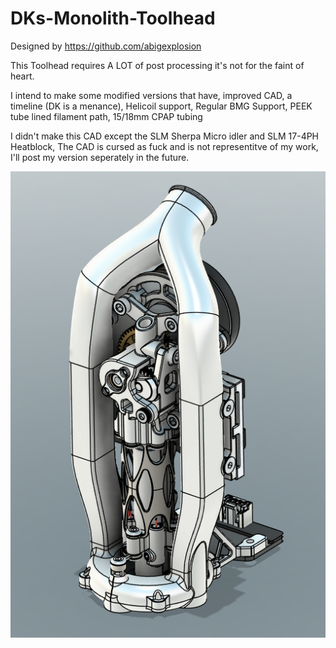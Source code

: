# DKs-Monolith-Toolhead
Designed by https://github.com/abigexplosion

This Toolhead requires A LOT of post processing it's not for the faint of heart.

I intend to make some modified versions that have, improved CAD, a timeline (DK is a menance), Helicoil support, Regular BMG Support, PEEK tube lined filament path, 15/18mm CPAP tubing

I didn't make this CAD except the SLM Sherpa Micro idler and SLM 17-4PH Heatblock, The CAD is cursed as fuck and is not representitve of my work, I'll post my version seperately in the future.

![ISO View](Images/DK%20Toolhead.png)

